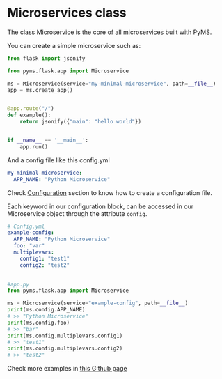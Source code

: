 # Microservices class

The class Microservice is the core of all microservices built with PyMS. 


You can create a simple microservice such as:

```python
from flask import jsonify

from pyms.flask.app import Microservice

ms = Microservice(service="my-minimal-microservice", path=__file__)
app = ms.create_app()


@app.route("/")
def example():
    return jsonify({"main": "hello world"})


if __name__ == '__main__':
    app.run()
```

And a config file like this config.yml

```yaml
my-minimal-microservice:
  APP_NAME: "Python Microservice"
```
Check [Configuration](configuration.md) section to know how to create a configuration file.

Each keyword in our configuration block, can be accessed in our Microservice object through the attribute `config`.

```yaml
# Config.yml
example-config:
  APP_NAME: "Python Microservice"
  foo: "var"
  multiplevars:
    config1: "test1"
    config2: "test2"
  
```
```python
#app.py
from pyms.flask.app import Microservice

ms = Microservice(service="example-config", path=__file__)
print(ms.config.APP_NAME) 
# >> "Python Microservice"
print(ms.config.foo) 
# >> "bar"
print(ms.config.multiplevars.config1) 
# >> "test1"
print(ms.config.multiplevars.config2) 
# >> "test2"
```

Check more examples in [this Github page](https://github.com/python-microservices/pyms/tree/master/examples)